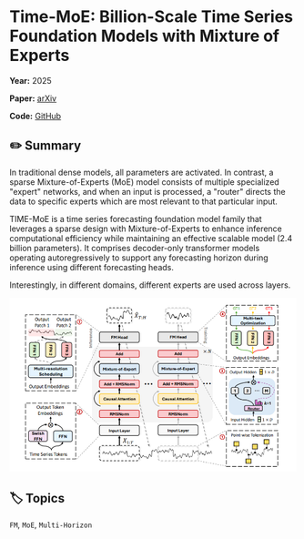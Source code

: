 # Time-MoE: Billion-Scale Time Series Foundation Models with Mixture of Experts

**Year:** 2025

**Paper:** [arXiv](https://arxiv.org/pdf/2409.16040)

**Code:** [GitHub](https://github.com/Time-MoE/Time-MoE)

## ✏️ Summary
In traditional dense models, all parameters are activated. In contrast, a sparse Mixture-of-Experts (MoE) model consists of multiple specialized "expert" networks, and when an input is processed, a "router" directs the data to specific experts which are most relevant to that particular input.

TIME-MoE is a time series forecasting foundation model family that leverages a sparse design with Mixture-of-Experts to enhance inference computational efficiency while maintaining an effective scalable model (2.4 billion parameters). It comprises decoder-only transformer models operating autoregressively to support any forecasting horizon during inference using different forecasting heads.

Interestingly, in different domains, different experts are used across layers.

![Figure](../figures/time-moe-billion-scale-time-series-foundation-models-with-mixture-of-experts.png)

## 🏷️ Topics
`FM`, `MoE`, `Multi-Horizon`
